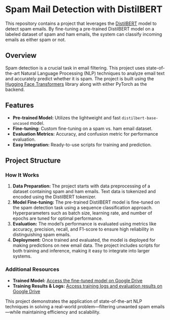 # Spam Mail Detection with DistilBERT

This repository contains a project that leverages the [DistilBERT](https://huggingface.co/distilbert-base-uncased) model to detect spam emails. By fine-tuning a pre-trained DistilBERT model on a labeled dataset of spam and ham emails, the system can classify incoming emails as either spam or not.

## Overview

Spam detection is a crucial task in email filtering. This project uses state-of-the-art Natural Language Processing (NLP) techniques to analyze email text and accurately predict whether it is spam. The project is built using the [Hugging Face Transformers](https://github.com/huggingface/transformers) library along with either PyTorch as the backend.

## Features

- **Pre-trained Model:** Utilizes the lightweight and fast `distilbert-base-uncased` model.
- **Fine-tuning:** Custom fine-tuning on a spam vs. ham email dataset.
- **Evaluation Metrics:** Accuracy, and confusion metric for performance evaluation.
- **Easy Integration:** Ready-to-use scripts for training and prediction.

## Project Structure

### How It Works
1. **Data Preparation:** The project starts with data preprocessing of a dataset containing spam and ham emails. Text data is tokenized and encoded using the DistilBERT tokenizer.
2. **Model Fine-tuning:** The pre-trained DistilBERT model is fine-tuned on the spam detection task using a sequence classification approach. Hyperparameters such as batch size, learning rate, and number of epochs are tuned for optimal performance.
3. **Evaluation:** The model’s performance is evaluated using metrics like accuracy, precision, recall, and F1-score to ensure high reliability in distinguishing spam emails.
4. **Deployment:** Once trained and evaluated, the model is deployed for making predictions on new email data. The project includes scripts for both training and inference, making it easy to integrate into larger systems.

### Additional Resources
- **Trained Model:** [Access the fine-tuned model on Google Drive](https://drive.google.com/drive/folders/1Yv9Lv8wTmnumtcYLHOgk93ht_lWAUj3Q?usp=sharing)
- **Training Results & Logs:** [Access training logs and evaluation results on Google Drive](https://drive.google.com/drive/folders/1Uo-CrfPyvTq17-tPnM5Rjym0Ln_r5P1c?usp=sharing)


This project demonstrates the application of state-of-the-art NLP techniques in solving a real-world problem—filtering unwanted spam emails—while maintaining efficiency and scalability.
